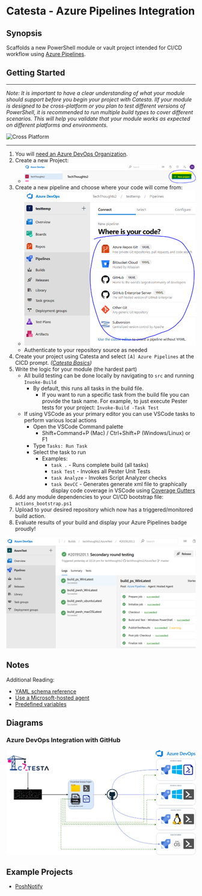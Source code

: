 # Catesta - Azure Pipelines Integration

## Synopsis

Scaffolds a new PowerShell module or vault project intended for CI/CD workflow using [Azure Pipelines](https://azure.microsoft.com/services/devops/).

## Getting Started

-------------------

*Note: It is important to have a clear understanding of what your module should support before you begin your project with Catesta. IIf your module is designed to be cross-platform or you plan to test different versions of PowerShell, it is recommended to run multiple build types to cover different scenarios. This will help you validate that your module works as expected on different platforms and environments.*

![Cross Platform](https://img.shields.io/badge/Builds-Windows%20PowerShell%20%7C%20Windows%20pwsh%20%7C%20Linux%20%7C%20MacOS-lightgrey)

-------------------

1. You will [need an Azure DevOps Organization](https://azure.microsoft.com/services/devops/).
1. Create a new Project:
    * ![Azure DevOps Organization New Project](../assets/Azure/azure_devops_org_new_project.PNG "Azure DevOps Organization New Project")
1. Create a new pipeline and choose where your code will come from:
    * ![Azure DevOps New Pipeline](../assets/Azure/azure_devops_new_pipeline.PNG "Azure DevOps New Pipeline")
    * Authenticate to your repository source as needed
1. Create your project using Catesta and select `[A] Azure Pipelines` at the CICD prompt. *([Catesta Basics](../Catesta-Basics.md))*
1. Write the logic for your module (the hardest part)
    * All build testing can be done locally by navigating to `src` and running `Invoke-Build`
        * By default, this runs all tasks in the build file.
            * If you want to run a specific task from the build file you can provide the task name. For example, to just execute Pester tests for your project: `Invoke-Build -Task Test`
    * If using VSCode as your primary editor you can use VSCode tasks to perform various local actions
        * Open the VSCode Command palette
            * Shift+Command+P (Mac) / Ctrl+Shift+P (Windows/Linux) or F1
        * Type `Tasks: Run Task`
        * Select the task to run
            * Examples:
                * `task .` - Runs complete build (all tasks)
                * `task Test` - Invokes all Pester Unit Tests
                * `task Analyze` - Invokes Script Analyzer checks
                * `task DevCC` - Generates generate xml file to graphically display code coverage in VSCode using [Coverage Gutters](https://marketplace.visualstudio.com/items?itemName=ryanluker.vscode-coverage-gutters)
1. Add any module dependencies to your CI/CD bootstrap file: `actions_bootstrap.ps1`
1. Upload to your desired repository which now has a triggered/monitored build action.
1. Evaluate results of your build and display your Azure Pipelines badge proudly!

![Azure Pipelines project created by Catesta](../assets/Azure/azure_pipelines_project.PNG "Azure Pipelines project created by Catesta")

## Notes

Additional Reading:

* [YAML schema reference](https://docs.microsoft.com/azure/devops/pipelines/yaml-schema?view=azure-devops&tabs=schema)
* [Use a Microsoft-hosted agent](https://docs.microsoft.com/azure/devops/pipelines/agents/hosted?view=azure-devops#use-a-microsoft-hosted-agent)
* [Predefined variables](https://docs.microsoft.com/azure/devops/pipelines/build/variables?view=azure-devops&tabs=yaml)

## Diagrams

### Azure DevOps Integration with GitHub

![Catesta PowerShell Azure DevOps Diagram](../assets/Azure/catesta_azure_devops_diagram.png)

## Example Projects

* [PoshNotify](https://github.com/techthoughts2/PoshNotify)
